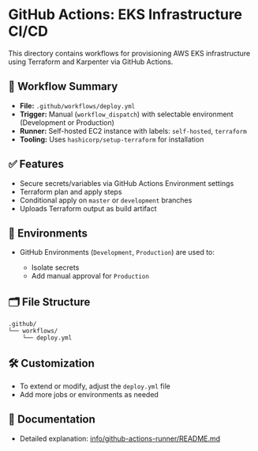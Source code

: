 # GitHub Actions: EKS Infrastructure CI/CD

This directory contains workflows for provisioning AWS EKS infrastructure using Terraform and Karpenter via GitHub Actions.

## 📂 Workflow Summary

* **File:** `.github/workflows/deploy.yml`
* **Trigger:** Manual (`workflow_dispatch`) with selectable environment (Development or Production)
* **Runner:** Self-hosted EC2 instance with labels: `self-hosted`, `terraform`
* **Tooling:** Uses `hashicorp/setup-terraform` for installation

## ✅ Features

* Secure secrets/variables via GitHub Actions Environment settings
* Terraform plan and apply steps
* Conditional apply on `master` or `development` branches
* Uploads Terraform output as build artifact

## 🔐 Environments

* GitHub Environments (`Development`, `Production`) are used to:

  * Isolate secrets
  * Add manual approval for `Production`

## 🗂️ File Structure

```
.github/
└── workflows/
    └── deploy.yml
```

## 🛠️ Customization

* To extend or modify, adjust the `deploy.yml` file
* Add more jobs or environments as needed

## 📘 Documentation

* Detailed explanation: [info/github-actions-runner/README.md](../info/github-actions-runner/README.md)
